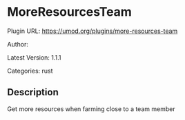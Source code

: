 # MoreResourcesTeam

Plugin URL: https://umod.org/plugins/more-resources-team

Author: 

Latest Version: 1.1.1

Categories: rust

## Description

Get more resources when farming close to a team member

